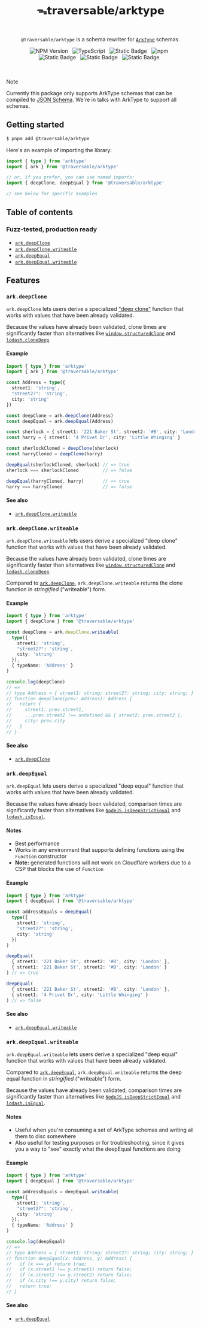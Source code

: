 <br>
<h1 align="center">ᯓ𝘁𝗿𝗮𝘃𝗲𝗿𝘀𝗮𝗯𝗹𝗲/𝗮𝗿𝗸𝘁𝘆𝗽𝗲</h1>
<br>

<p align="center">
  <code>@traversable/arktype</code> is a schema rewriter for <a href="https://github.com/arktypeio/arktype" target="_blank"><code>ArkType</code></a> schemas.
</p>

<div align="center">
  <img alt="NPM Version" src="https://img.shields.io/npm/v/%40traversable%2Farktype?style=flat-square&logo=npm&label=npm&color=blue">
  &nbsp;
  <img alt="TypeScript" src="https://img.shields.io/badge/TypeScript-5.5%2B-blue?style=flat-square&logo=TypeScript&logoColor=4a9cf6">
  &nbsp;
  <img alt="Static Badge" src="https://img.shields.io/static/v1?label=Hippocratic%20License&message=HL3-FULL&labelColor=5e2751&color=bc8c3d">
  &nbsp;
  <img alt="npm" src="https://img.shields.io/npm/dt/@traversable/arktype?style=flat-square">
  &nbsp;
</div>

<div align="center">
  <!-- <img alt="npm bundle size (scoped)" src="https://img.shields.io/bundlephobia/minzip/%40traversable/arktype?style=flat-square&label=size">
  &nbsp; -->
  <img alt="Static Badge" src="https://img.shields.io/badge/%F0%9F%8C%B2-tree--shakeable-brightgreen?labelColor=white">
  &nbsp;
  <img alt="Static Badge" src="https://img.shields.io/badge/ESM-supported-2d9574?style=flat-square&logo=JavaScript">
  &nbsp;
  <img alt="Static Badge" src="https://img.shields.io/badge/CJS-supported-2d9574?style=flat-square&logo=Node.JS">
  &nbsp;
</div>
<br>
<br>


> [!NOTE]
> Currently this package only supports ArkType schemas that can be compiled to [JSON Schema](https://json-schema.org/draft/2020-12). We're in talks with ArkType to support all schemas.

## Getting started

```bash
$ pnpm add @traversable/arktype
```

Here's an example of importing the library:

```typescript
import { type } from 'arktype'
import { ark } from '@traversable/arktype'

// or, if you prefer, you can use named imports:
import { deepClone, deepEqual } from '@traversable/arktype'

// see below for specific examples
```


## Table of contents

### Fuzz-tested, production ready

- [`ark.deepClone`](https://github.com/traversable/schema/tree/main/packages/arktype#arkdeepclone)
- [`ark.deepClone.writeable`](https://github.com/traversable/schema/tree/main/packages/arktype#arkdeepclonewriteable)
- [`ark.deepEqual`](https://github.com/traversable/schema/tree/main/packages/arktype#arkdeepequal)
- [`ark.deepEqual.writeable`](https://github.com/traversable/schema/tree/main/packages/arktype#arkdeepequalwriteable)

## Features

### `ark.deepClone`

`ark.deepClone` lets users derive a specialized ["deep clone"](https://developer.mozilla.org/en-US/docs/Glossary/Deep_copy) function that works with values that have been already validated.

Because the values have already been validated, clone times are significantly faster than alternatives like [`window.structuredClone`](https://developer.mozilla.org/en-US/docs/Web/API/Window/structuredClone) and [`lodash.cloneDeep`](https://www.npmjs.com/package/lodash.clonedeep).

<!-- #### Performance comparison

Here's a [Bolt sandbox](https://bolt.new/~/mitata-kytjqemn) if you'd like to run the benchmarks yourself.

```
                           ┌───────────────┬────────────────┐
                           │  Array (avg)  │  Object (avg)  │
┌──────────────────────────┼───────────────┼────────────────┤
│  window.structuredClone  │  4.8x faster  │   5.3x faster  │
├──────────────────────────┼───────────────┼────────────────┤
│  Lodash.cloneDeep        │  9.1x faster  │  13.7x faster  │
└──────────────────────────┴───────────────┴────────────────┘
``` -->

<!-- [This article](https://dev.to/ahrjarrett) goes into more detail about what makes `ark.deepClone` so fast. -->

#### Example

```typescript
import { type } from 'arktype'
import { ark } from '@traversable/arktype'

const Address = type({
  street1: 'string',
  "street2?": 'string',
  city: 'string'
})

const deepClone = ark.deepClone(Address)
const deepEqual = ark.deepEqual(Address)

const sherlock = { street1: '221 Baker St', street2: '#B', city: 'London' }
const harry = { street1: '4 Privet Dr', city: 'Little Whinging' }

const sherlockCloned = deepClone(sherlock)
const harryCloned = deepClone(harry)

deepEqual(sherlockCloned, sherlock) // => true
sherlock === sherlockCloned         // => false

deepEqual(harryCloned, harry)       // => true
harry === harryCloned               // => false
```

#### See also
- [`ark.deepClone.writeable`](https://github.com/traversable/schema/tree/main/packages/arktype#arkdeepclonewriteable)


### `ark.deepClone.writeable`

`ark.deepClone.writeable` lets users derive a specialized "deep clone" function that works with values that have been already validated.

Because the values have already been validated, clone times are significantly faster than alternatives like [`window.structuredClone`](https://developer.mozilla.org/en-US/docs/Web/API/Window/structuredClone) and [`lodash.cloneDeep`](https://www.npmjs.com/package/lodash.clonedeep).

Compared to [`ark.deepClone`](https://github.com/traversable/schema/tree/main/packages/arktype#arkdeepclone), `ark.deepClone.writeable` returns
the clone function in _stringified_ ("writeable") form.

#### Example

```typescript
import { type } from 'arktype'
import { deepClone } from '@traversable/arktype'

const deepClone = ark.deepClone.writeable(
  type({
    street1: 'string',
    "street2?": 'string',
    city: 'string'
  }),
  { typeName: 'Address' }
)

console.log(deepClone)
// =>
// type Address = { street1: string; street2?: string; city: string; }
// function deepClone(prev: Address): Address {
//   return {
//     street1: prev.street1,
//     ...prev.street2 !== undefined && { street2: prev.street2 },
//     city: prev.city
//   }
// }
```

#### See also
- [`ark.deepClone`](https://github.com/traversable/schema/tree/main/packages/arktype#arkdeepclone)

### `ark.deepEqual`

`ark.deepEqual` lets users derive a specialized "deep equal" function that works with values that have been already validated.

Because the values have already been validated, comparison times are significantly faster than alternatives like [`NodeJS.isDeepStrictEqual`](https://nodejs.org/api/util.html#utilisdeepstrictequalval1-val2) and [`lodash.isEqual`](https://www.npmjs.com/package/lodash.isequal).

#### Notes
- Best performance
- Works in any environment that supports defining functions using the `Function` constructor
- **Note:** generated functions will not work on Cloudflare workers due to a CSP that blocks the use of `Function`

#### Example

```typescript
import { type } from 'arktype'
import { deepEqual } from '@traversable/arktype'

const addressEquals = deepEqual(
  type({
    street1: 'string',
    "street2?": 'string',
    city: 'string'
  })
)

deepEqual(
  { street1: '221 Baker St', street2: '#B', city: 'London' },
  { street1: '221 Baker St', street2: '#B', city: 'London' }
) // => true

deepEqual(
  { street1: '221 Baker St', street2: '#B', city: 'London' },
  { street1: '4 Privet Dr', city: 'Little Whinging' }
) // => false
```

#### See also
- [`ark.deepEqual.writeable`](https://github.com/traversable/schema/tree/main/packages/arktype#arkdeepequalwriteable)


### `ark.deepEqual.writeable`

`ark.deepEqual.writeable` lets users derive a specialized "deep equal" function that works with values that have been already validated.

Compared to [`ark.deepEqual`](https://github.com/traversable/schema/tree/main/packages/arktype#arkdeepequal), `ark.deepEqual.writeable` returns
the deep equal function in _stringified_ ("writeable") form.

Because the values have already been validated, comparison times are significantly faster than alternatives like [`NodeJS.isDeepStrictEqual`](https://nodejs.org/api/util.html#utilisdeepstrictequalval1-val2) and [`lodash.isEqual`](https://www.npmjs.com/package/lodash.isequal).

#### Notes
- Useful when you're consuming a set of ArkType schemas and writing all them to disc somewhere
- Also useful for testing purposes or for troubleshooting, since it gives you a way to "see" exactly what the deepEqual functions are doing

#### Example

```typescript
import { type } from 'arktype'
import { deepEqual } from '@traversable/arktype'

const addressEquals = deepEqual.writeable(
  type({
    street1: 'string',
    "street2?": 'string',
    city: 'string'
  }), 
  { typeName: 'Address' }
)

console.log(deepEqual)
// =>
// type Address = { street1: string; street2?: string; city: string; }
// function deepEqual(x: Address, y: Address) {
//   if (x === y) return true;
//   if (x.street1 !== y.street1) return false;
//   if (x.street2 !== y.street2) return false;
//   if (x.city !== y.city) return false;
//   return true;
// }
```

#### See also
- [`ark.deepEqual`](https://github.com/traversable/schema/tree/main/packages/arktype#arkdeepequal)

